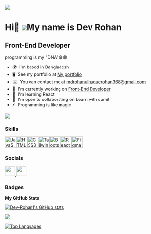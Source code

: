 <p align="left"> <img src="https://scontent.fdac31-1.fna.fbcdn.net/v/t39.30808-6/387820907_334903679029501_5636560566660791961_n.jpg?_nc_cat=105&ccb=1-7&_nc_sid=5f2048&_nc_ohc=P-pXSJIBSJYAX_qrTwL&_nc_ht=scontent.fdac31-1.fna&oh=00_AfCYNy9KWUnY-aXHAmNY471gKO-6E4wueaNPl7_2XCCcQw&oe=654EB094" /> </p>

Hi👋 ![](https://user-images.githubusercontent.com/18350557/176309783-0785949b-9127-417c-8b55-ab5a4333674e.gif)My name is Dev Rohan
=================================================================================================================================
Front-End Developer
-------------------

programming is my "DNA"😁😁

* 🌍  I'm based in Bangladesh
* 🖥️  See my portfolio at [My portfolio](http://github.com/Dev-Rohan1)
* ✉️  You can contact me at [mdrohanulhaquerohan368@gmail.com](mailto:mdrohanulhaquerohan368@gmail.com)
* 🚀  I'm currently working on [Front-End Developer](http://dev-rohan1.github.io/weather-app3/)
* 🧠  I'm learning React
* 🤝  I'm open to collaborating on Learn with sumit
* ⚡  Programming is like magic

<a href="https://www.github.com/Dev-Rohan1" target="_blank" rel="noreferrer"><img
src="https://img.shields.io/github/followers/Dev-Rohan1?logo=github&style=for-the-badge&color=ffffff&labelColor=581c87" /></a>

### Skills


<p align="left">
<a href="https://developer.mozilla.org/en-US/docs/Web/JavaScript" target="_blank" rel="noreferrer"><img src="https://raw.githubusercontent.com/danielcranney/readme-generator/main/public/icons/skills/javascript-colored.svg" width="36" height="36" alt="JavaScript" /></a><a href="https://developer.mozilla.org/en-US/docs/Glossary/HTML5" target="_blank" rel="noreferrer"><img src="https://raw.githubusercontent.com/danielcranney/readme-generator/main/public/icons/skills/html5-colored.svg" width="36" height="36" alt="HTML5" /></a><a href="https://www.w3.org/TR/CSS/#css" target="_blank" rel="noreferrer"><img src="https://raw.githubusercontent.com/danielcranney/readme-generator/main/public/icons/skills/css3-colored.svg" width="36" height="36" alt="CSS3" /></a><a href="https://tailwindcss.com/" target="_blank" rel="noreferrer"><img src="https://raw.githubusercontent.com/danielcranney/readme-generator/main/public/icons/skills/tailwindcss-colored.svg" width="36" height="36" alt="TailwindCSS" /></a><a href="https://getbootstrap.com/" target="_blank" rel="noreferrer"><img src="https://raw.githubusercontent.com/danielcranney/readme-generator/main/public/icons/skills/bootstrap-colored.svg" width="36" height="36" alt="Bootstrap" /></a><a href="https://reactjs.org/" target="_blank" rel="noreferrer"><img src="https://raw.githubusercontent.com/danielcranney/readme-generator/main/public/icons/skills/react-colored.svg" width="36" height="36" alt="React" /></a><a href="https://www.figma.com/" target="_blank" rel="noreferrer"><img src="https://raw.githubusercontent.com/danielcranney/readme-generator/main/public/icons/skills/figma-colored.svg" width="36" height="36" alt="Figma" /></a>
</p>


### Socials

<p align="left"> <a href="https://www.facebook.com/rhrohan2021" target="_blank" rel="noreferrer"> <picture> <source media="(prefers-color-scheme: dark)" srcset="https://raw.githubusercontent.com/danielcranney/readme-generator/main/public/icons/socials/facebook-dark.svg" /> <source media="(prefers-color-scheme: light)" srcset="https://raw.githubusercontent.com/danielcranney/readme-generator/main/public/icons/socials/facebook.svg" /> <img src="https://raw.githubusercontent.com/danielcranney/readme-generator/main/public/icons/socials/facebook.svg" width="32" height="32" /> </picture> </a> <a href="https://www.github.com/Dev-Rohan1" target="_blank" rel="noreferrer"> <picture> <source media="(prefers-color-scheme: dark)" srcset="https://raw.githubusercontent.com/danielcranney/readme-generator/main/public/icons/socials/github-dark.svg" /> <source media="(prefers-color-scheme: light)" srcset="https://raw.githubusercontent.com/danielcranney/readme-generator/main/public/icons/socials/github.svg" /> <img src="https://raw.githubusercontent.com/danielcranney/readme-generator/main/public/icons/socials/github.svg" width="32" height="32" /> </picture> </a></p>

### Badges

<b>My GitHub Stats</b>

<a href="http://www.github.com/Dev-Rohan1"><img src="https://github-readme-stats.vercel.app/api?username=Dev-Rohan1&show_icons=true&hide=&count_private=true&title_color=ffffff&text_color=ffffff&icon_color=ffffff&bg_color=581c87&hide_border=true&show_icons=true" alt="Dev-Rohan1's GitHub stats" /></a>

<a href="http://www.github.com/Dev-Rohan1"><img src="https://github-readme-streak-stats.herokuapp.com/?user=Dev-Rohan1&stroke=ffffff&background=581c87&ring=ffffff&fire=ffffff&currStreakNum=ffffff&currStreakLabel=ffffff&sideNums=ffffff&sideLabels=ffffff&dates=ffffff&hide_border=true" /></a>

<a href="https://github.com/Dev-Rohan1" align="left"><img src="https://github-readme-stats.vercel.app/api/top-langs/?username=Dev-Rohan1&langs_count=10&title_color=ffffff&text_color=ffffff&icon_color=ffffff&bg_color=581c87&hide_border=true&locale=en&custom_title=Top%20%Languages" alt="Top Languages" /></a>
